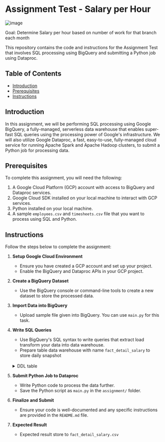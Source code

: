 # Assignment Test - Salary per Hour

![image](https://github.com/calvinnoval/assignment/assets/136886566/160749ca-a236-4324-8c08-81cfdab44f46)

Goal: Determine Salary per hour based on number of work for that branch each month

This repository contains the code and instructions for the Assignment Test that involves SQL processing using BigQuery and submitting a Python job using Dataproc.

## Table of Contents
- [Introduction](#introduction)
- [Prerequisites](#prerequisites)
- [Instructions](#instructions)

## Introduction
In this assignment, we will be performing SQL processing using Google BigQuery, a fully-managed, serverless data warehouse that enables super-fast SQL queries using the processing power of Google's infrastructure. We will also utilize Google Dataproc, a fast, easy-to-use, fully-managed cloud service for running Apache Spark and Apache Hadoop clusters, to submit a Python job for processing data.

## Prerequisites
To complete this assignment, you will need the following:
1. A Google Cloud Platform (GCP) account with access to BigQuery and Dataproc services.
2. Google Cloud SDK installed on your local machine to interact with GCP services.
3. Python installed on your local machine.
4. A sample `employees.csv` and `timesheets.csv` file that you want to process using SQL and Python.

## Instructions
Follow the steps below to complete the assignment:

1. **Setup Google Cloud Environment**
   - Ensure you have created a GCP account and set up your project.
   - Enable the BigQuery and Dataproc APIs in your GCP project.

2. **Create a BigQuery Dataset**
   - Use the BigQuery console or command-line tools to create a new dataset to store the processed data.

3. **Import Data into BigQuery**
   - Upload sample file given into BigQuery. You can use `main.py` for this task.

4. **Write SQL Queries**
   - Use BigQuery's SQL syntax to write queries that extract load transform your data into data warehouse.
   - Prepare table data warehouse with name `fact_detail_salary` to store daily snapshot <br />
    <br />
    <details><summary>DDL table</summary>  <br />
      CREATE TABLE `{project_id}.{dataset_id}.fact_detail_salary` <br />
      ( <br />
         year	INTEGER <br />
       , month	INTEGER	<br />			
       , branch_id	INTEGER	<br />			
       , salary_per_hour	FLOAT	<br />				
       , snapshot_date	DATE	<br />
      ) <br />
      PARTITION BY snapshot_date <br />
      CLUSTER BY branch_id, year, month
   </details> 

6. **Submit Python Job to Dataproc**
   - Write Python code to process the data further.
   - Save the Python script as `main.py` in the `assignment/` folder.

7. **Finalize and Submit**
   - Ensure your code is well-documented and any specific instructions are provided in the `README.md` file.

8. **Expected Result**
   - Expected result store to `fact_detail_salary.csv`
